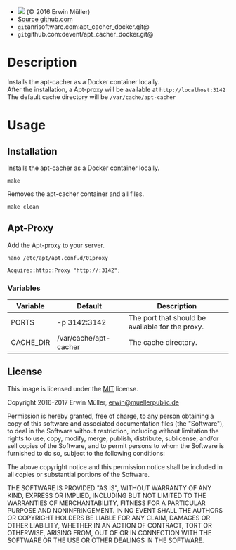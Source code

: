 -   ![](https://anrisoftware.com/projects/attachments/download/217/apache2.0-small.gif)
    (© 2016 Erwin Müller)
-   [Source github.com](https://github.com/devent/apt_cacher_docker)
-   `git`anrisoftware.com:apt\_cacher\_docker.git@
-   `git`github.com:devent/apt\_cacher\_docker.git@

Description
===========

Installs the apt-cacher as a Docker container locally.  
After the installation, a Apt-proxy will be available at
`http://localhost:3142`  
The default cache directory will be `/var/cache/apt-cacher`

Usage
=====

Installation
------------

Installs the apt-cacher as a Docker container locally.

    make

Removes the apt-cacher container and all files.

    make clean

Apt-Proxy
---------

Add the Apt-proxy to your server.

    nano /etc/apt/apt.conf.d/01proxy

    Acquire::http::Proxy "http://:3142";

### Variables

<table>
<thead>
<tr class="header">
<th>Variable</th>
<th>Default</th>
<th>Description</th>
</tr>
</thead>
<tbody>
<tr class="odd">
<td>PORTS</td>
<td>-p 3142:3142</td>
<td>The port that should be available for the proxy.</td>
</tr>
<tr class="even">
<td>CACHE_DIR</td>
<td>/var/cache/apt-cacher</td>
<td>The cache directory.</td>
</tr>
</tbody>
</table>

License
-------

This image is licensed under the
[MIT](https://opensource.org/licenses/MIT) license.

Copyright 2016-2017 Erwin Müller, erwin@muellerpublic.de

Permission is hereby granted, free of charge, to any person obtaining a
copy of this software and associated documentation files (the
"Software"), to deal in the Software without restriction, including
without limitation the rights to use, copy, modify, merge, publish,
distribute, sublicense, and/or sell copies of the Software, and to
permit persons to whom the Software is furnished to do so, subject to
the following conditions:

The above copyright notice and this permission notice shall be included
in all copies or substantial portions of the Software.

THE SOFTWARE IS PROVIDED "AS IS", WITHOUT WARRANTY OF ANY KIND, EXPRESS
OR IMPLIED, INCLUDING BUT NOT LIMITED TO THE WARRANTIES OF
MERCHANTABILITY, FITNESS FOR A PARTICULAR PURPOSE AND NONINFRINGEMENT.
IN NO EVENT SHALL THE AUTHORS OR COPYRIGHT HOLDERS BE LIABLE FOR ANY
CLAIM, DAMAGES OR OTHER LIABILITY, WHETHER IN AN ACTION OF CONTRACT,
TORT OR OTHERWISE, ARISING FROM, OUT OF OR IN CONNECTION WITH THE
SOFTWARE OR THE USE OR OTHER DEALINGS IN THE SOFTWARE.
